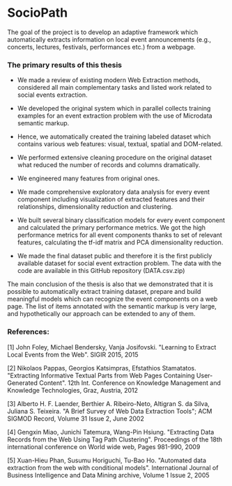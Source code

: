 # SocioPath

The goal of the project is to develop an adaptive framework which automatically extracts information on local event announcements (e.g., concerts, lectures, festivals, performances etc.) from a webpage. 

### The primary results of this thesis 

* We made a review of existing modern Web Extraction methods, considered all main complementary tasks and listed work related to social events extraction. 

* We developed the original system which in parallel collects training examples for an event extraction problem with the use of Microdata semantic markup.

* Hence, we automatically created the training labeled dataset which contains various web features: visual, textual, spatial and DOM-related.

* We performed extensive cleaning procedure on the original dataset what reduced the number of records and columns dramatically.

* We engineered many features from original ones.

* We made comprehensive exploratory data analysis for every event component including visualization of extracted features and their relationships, dimensionality reduction and clustering.

* We built several binary classification models for every event component and calculated the primary performance metrics. We got the high performance metrics for all event components thanks to set of relevant features, calculating the tf-idf matrix and PCA dimensionality reduction.

* We made the final dataset public and therefore it is the first publicly available dataset for social event extraction problem. The data with the code are available in this GitHub repository (DATA.csv.zip)


The main conclusion of the thesis is also that we demonstrated that it is possible to automatically extract training dataset, prepare and build meaningful models which can recognize the event components on a web page. The list of items annotated with the semantic markup is very large, and hypothetically our approach can be extended to any of them. 


### References:

[1] John Foley, Michael Bendersky, Vanja Josifovski. "Learning to Extract Local Events from the Web". SIGIR 2015, 2015

[2] Nikolaos Pappas, Georgios Katsimpras, Efstathios Stamatatos. "Extracting Informative Textual Parts from Web Pages Containing User-Generated Content". 12th Int. Conference on Knowledge Management and Knowledge Technologies, Graz, Austria, 2012 

[3] Alberto H. F. Laender, Berthier A. Ribeiro-Neto, Altigran S. da Silva, Juliana S. Teixeira. "A Brief Survey of Web Data Extraction Tools"; ACM SIGMOD Record, Volume 31 Issue 2, June 2002

[4] Gengxin Miao, Junichi Tatemura, Wang-Pin Hsiung. "Extracting Data Records from the Web Using Tag Path Clustering". Proceedings of the 18th international conference on World wide web, Pages 981-990, 2009

[5] Xuan-Hieu Phan, Susumu Horiguchi, Tu-Bao Ho. "Automated data extraction from the web with conditional models". International Journal of Business Intelligence and Data Mining archive, Volume 1 Issue 2, 2005 
